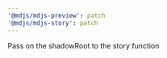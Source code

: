 ```yaml
---
'@mdjs/mdjs-preview': patch
'@mdjs/mdjs-story': patch
---
```


Pass on the shadowRoot to the story function
